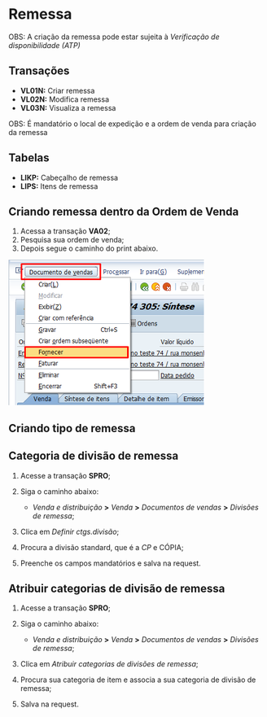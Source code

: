 # Remessa

OBS: A criação da remessa pode estar sujeita à *Verificação de disponibilidade (ATP)*

## Transações 

- **VL01N:** Criar remessa
- **VL02N:** Modifica remessa
- **VL03N:** Visualiza a remessa

OBS: É mandatório o local de expedição e a ordem de venda para criação da remessa 


## Tabelas

- **LIKP:** Cabeçalho de remessa
- **LIPS:** Itens de remessa
 

## Criando remessa dentro da Ordem de Venda

1. Acessa a transação **VA02**;
2. Pesquisa sua ordem de venda;
3. Depois segue o caminho do print abaixo.   

![criando remessa](image-6.png)   

##  Criando tipo de remessa



## Categoria de divisão de remessa

1. Acesse a transação **SPRO**;
2. Siga o caminho abaixo:

    - *Venda e distribuição* **>** *Venda* **>** *Documentos de vendas* **>** *Divisões de remessa*;

3. Clica em *Definir ctgs.divisão*;
4. Procura a divisão standard, que é a *CP* e CÓPIA;
5. Preenche os campos mandatórios e salva na request.


## Atribuir  categorias de divisão de remessa

1. Acesse a transação **SPRO**;
2. Siga o caminho abaixo:

    - *Venda e distribuição* **>** *Venda* **>** *Documentos de vendas* **>** *Divisões de remessa*;

3. Clica em *Atribuir categorias de divisões de remessa*;
4. Procura sua categoria de item e associa a sua categoria de divisão de remessa;
5. Salva na request.

